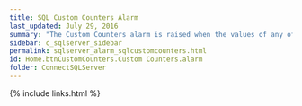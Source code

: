 ```yaml
---
title: ﻿SQL Custom Counters Alarm
last_updated: July 29, 2016
summary: "The Custom Counters alarm is raised when the values of any of the custom counters you have configured exceed their thresholds or data collection fails."
sidebar: c_sqlserver_sidebar
permalink: sqlserver_alarm_sqlcustomcounters.html
id: Home.btnCustomCounters.Custom Counters.alarm
folder: ConnectSQLServer
---
```


{% include links.html %}
